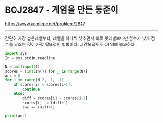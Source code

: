 # BOJ2847 - 게임을 만든 동준이

https://www.acmicpc.net/problem/2847

---

간단히 가장 높은레벨부터, 레벨을 하나씩 낮추면서 바로 윗레벨보다만 점수가 낮게 점수를 낮추는 것이 가장 탐욕적인 방법이다. 시간복잡도도 O(N)에 불과하다

```python
import sys
In = sys.stdin.readline

N = int(input())
scores = [int(In()) for _ in range(N)]
ans = 0
for i in range(N-2, -1, -1):
    if scores[i] < scores[i+1]:
        continue
    else:
        diff = scores[i] - scores[i+1]
        scores[i] -= (diff+1)
        ans += (diff+1)

print(ans)
```

